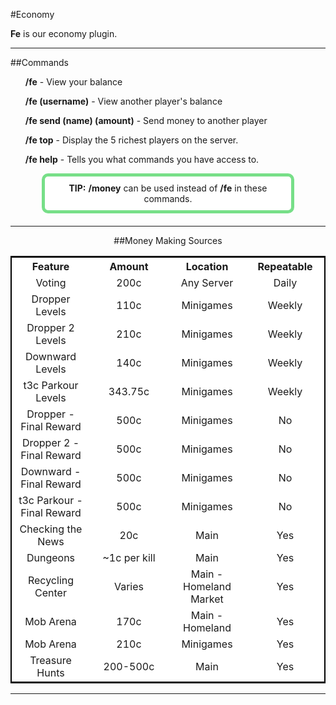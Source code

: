 ---
---
<script src="{{site.baseurl}}/js/vendor/sorttable.js" type="text/javascript"></script>
#Economy

**Fe** is our economy plugin.

___

##Commands
<ul><b>/fe</b> - View your balance</ul>
<ul><b>/fe (username)</b> - View another player's balance</ul>
<ul><b>/fe send (name) (amount)</b> - Send money to another player</ul>
<ul><b>/fe top</b> - Display the 5 richest players on the server.</ul>
<ul><b>/fe help</b> - Tells you what commands you have access to.</ul>
<p style="border: 5px solid #77df88; text-align:center;border-radius:10px;background-color:#ffffff; padding: 10px;margin: 0px 50px 20px 50px;">
      <b>TIP:</b> <b>/money</b> can be used instead of <b>/fe</b> in these commands.
</p>

___

<div style="text-align: center;" markdown="1">
##Money Making Sources
</div>


<table class="tg sortable" width="100%" style="background-color:#FFF; text-align:center; border: 2px solid #000;">
  <tr>
    <th class="tg-yw4l" width="25%">Feature</th>
    <th class="tg-yw4l" width="25%">Amount</th>
    <th class="tg-yw4l" width="25%">Location</th>
    <th class="tg-yw4l" width="25%">Repeatable</th>
  </tr>
  <tr>
    <td class="tg-9hbo">Voting</td>
    <td class="tg-9hbo">200c</td>
    <td class="tg-9hbo">Any Server</td>
    <td class="tg-9hbo">Daily</td>
  </tr>
  <tr>
    <td class="tg-9hbo">Dropper Levels</td>
    <td class="tg-9hbo">110c</td>
    <td class="tg-9hbo">Minigames</td>
    <td class="tg-9hbo">Weekly</td>
  </tr>
  <tr>
    <td class="tg-9hbo">Dropper 2 Levels</td>
    <td class="tg-9hbo">210c</td>
    <td class="tg-9hbo">Minigames</td>
    <td class="tg-9hbo">Weekly</td>
  </tr>
  <tr>
    <td class="tg-9hbo">Downward Levels</td>
    <td class="tg-9hbo">140c</td>
    <td class="tg-9hbo">Minigames</td>
    <td class="tg-9hbo">Weekly</td>
  </tr>
  <tr>
    <td class="tg-9hbo">t3c Parkour Levels</td>
    <td class="tg-9hbo">343.75c</td>
    <td class="tg-9hbo">Minigames</td>
    <td class="tg-9hbo">Weekly</td>
  </tr>
  <tr>
    <td class="tg-9hbo">Dropper - Final Reward</td>
    <td class="tg-9hbo">500c</td>
    <td class="tg-9hbo">Minigames</td>
    <td class="tg-9hbo">No</td>
  </tr>
  <tr>
    <td class="tg-9hbo">Dropper 2 - Final Reward</td>
    <td class="tg-9hbo">500c</td>
    <td class="tg-9hbo">Minigames</td>
    <td class="tg-9hbo">No</td>
  </tr>
  <tr>
    <td class="tg-9hbo">Downward - Final Reward</td>
    <td class="tg-9hbo">500c</td>
    <td class="tg-9hbo">Minigames</td>
    <td class="tg-9hbo">No</td>
  </tr>
  <tr>
    <td class="tg-9hbo">t3c Parkour - Final Reward</td>
    <td class="tg-9hbo">500c</td>
    <td class="tg-9hbo">Minigames</td>
    <td class="tg-9hbo">No</td>
  </tr>
  <tr>
    <td class="tg-9hbo">Checking the News</td>
    <td class="tg-9hbo">20c</td>
    <td class="tg-9hbo">Main</td>
    <td class="tg-9hbo">Yes</td>
  </tr>
  <tr>
    <td class="tg-9hbo">Dungeons</td>
    <td class="tg-9hbo">~1c per kill</td>
    <td class="tg-9hbo">Main</td>
    <td class="tg-9hbo">Yes</td>
  </tr>
  <tr>
    <td class="tg-9hbo">Recycling Center</td>
    <td class="tg-9hbo">Varies</td>
    <td class="tg-9hbo">Main - Homeland Market</td>
    <td class="tg-9hbo">Yes</td>
  </tr>
  <tr>
    <td class="tg-9hbo">Mob Arena</td>
    <td class="tg-9hbo">170c</td>
    <td class="tg-9hbo">Main - Homeland</td>
    <td class="tg-9hbo">Yes</td>
  </tr>
  <tr>
    <td class="tg-9hbo">Mob Arena</td>
    <td class="tg-9hbo">210c</td>
    <td class="tg-9hbo">Minigames</td>
    <td class="tg-9hbo">Yes</td>
  </tr>
  <tr>
    <td class="tg-9hbo">Treasure Hunts</td>
    <td class="tg-9hbo">200-500c</td>
    <td class="tg-9hbo">Main</td>
    <td class="tg-9hbo">Yes</td>
  </tr>
</table>

___
